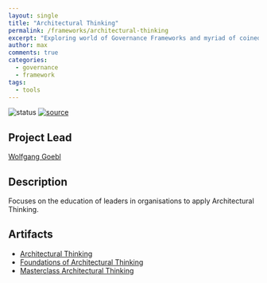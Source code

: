```yaml
---
layout: single
title: "Architectural Thinking"
permalink: /frameworks/architectural-thinking
excerpt: "Exploring world of Governance Frameworks and myriad of coined concepts."
author: max
comments: true
categories:
  - governance
  - framework
tags:
  - tools
---
```


![status](https://img.shields.io/badge/status-in%20queue-silver) [![source](https://img.shields.io/badge/source-online-green)](https://architectural-thinking.com/)

## Project Lead

[Wolfgang Goebl](https://www.linkedin.com/in/wolfgang-goebl/)

## Description

Focuses on the education of leaders in organisations to apply Architectural Thinking.

## Artifacts

* [Architectural Thinking](assets/frameworks/architectural-thinking/architecturalthinkingddd-190222094552.pdf)
* [Foundations of Architectural Thinking](assets/frameworks/architectural-thinking/Foundations-of-Architectural-Thinking.pdf)
* [Masterclass Architectural Thinking](assets/frameworks/architectural-thinking/masterclassarchitecturalthinking-190919121740.pdf)
